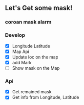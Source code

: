 ## Let's Get some mask!

### coroan mask alarm

### Develop

- [x] Longitude Latitude
- [x] Map Api
- [x] Update loc on the map
- [x] add Mark
- [ ] Show mask on the Map

### Api

- [x] Get remained mask
- [x] Get info from Longitude, Latitude
